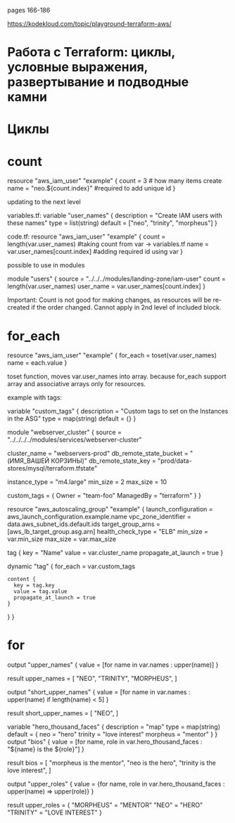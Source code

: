 pages 166-186

https://kodekloud.com/topic/playground-terraform-aws/

# Работа с Terraform: циклы, условные выражения, развертывание и подводные камни

# Циклы
# count

resource "aws_iam_user" "example" {
  count = 3 # how many items create
  name = "neo.${count.index}" #required to add unique id
}

updating to the next level

variables.tf:
variable "user_names" {
  description = "Create IAM users with these names"
  type = list(string)
  default = ["neo", "trinity", "morpheus"]
}

code.tf:
resource "aws_iam_user" "example" {
  count = length(var.user_names) #taking count from var -> variables.tf
  name = var.user_names[count.index] #adding required id using var
}

possible to use in modules

module "users" {
  source = "../../../modules/landing-zone/iam-user"
  count = length(var.user_names)
  user_name = var.user_names[count.index]
}

Important:
Count is not good for making changes, as resources will be re-created if the order changed.
Cannot apply in 2nd level of included block.

# for_each

resource "aws_iam_user" "example" {
  for_each = toset(var.user_names)
  name = each.value
}

toset function, moves var.user_names into array. because for_each support array and associative arrays only for resources.

example with tags:

variable "custom_tags" {
  description = "Custom tags to set on the Instances in the ASG"
  type = map(string)
  default = {}
}

module "webserver_cluster" {
  source = "../../../../modules/services/webserver-cluster"
  
  cluster_name = "webservers-prod"
  db_remote_state_bucket = "(ИМЯ_ВАШЕЙ КОРЗИНЫ)"
  db_remote_state_key = "prod/data-stores/mysql/terraform.tfstate"
  
  instance_type = "m4.large"
  min_size = 2
  max_size = 10
  
  custom_tags = {
    Owner = "team-foo"
    ManagedBy = "terraform"
  }
}

resource "aws_autoscaling_group" "example" {
  launch_configuration = aws_launch_configuration.example.name
  vpc_zone_identifier = data.aws_subnet_ids.default.ids
  target_group_arns = [aws_lb_target_group.asg.arn]
  health_check_type = "ELB"
  min_size = var.min_size
  max_size = var.max_size
  
  tag {
    key = "Name"
    value = var.cluster_name
    propagate_at_launch = true
  }
  
  dynamic "tag" {
    for_each = var.custom_tags
  
    content {
      key = tag.key
      value = tag.value
      propagate_at_launch = true
    }
  }
}

# for

output "upper_names" {
  value = [for name in var.names : upper(name)]
}

result
upper_names = [
  "NEO",
  "TRINITY",
  "MORPHEUS",
]

output "short_upper_names" {
  value = [for name in var.names : upper(name) if length(name) < 5]
}

result
short_upper_names = [
  "NEO",
]


variable "hero_thousand_faces" {
  description = "map"
  type = map(string)
  default = {
    neo = "hero"
    trinity = "love interest"
    morpheus = "mentor"
  }
}
output "bios" {
  value = [for name, role in var.hero_thousand_faces : "${name} is the ${role}"]
}

result
bios = [
"morpheus is the mentor",
"neo is the hero",
"trinity is the love interest",
]

output "upper_roles" {
  value = {for name, role in var.hero_thousand_faces : upper(name) => upper(role)}
}

result
upper_roles = {
"MORPHEUS" = "MENTOR"
"NEO" = "HERO"
"TRINITY" = "LOVE INTEREST"
}


